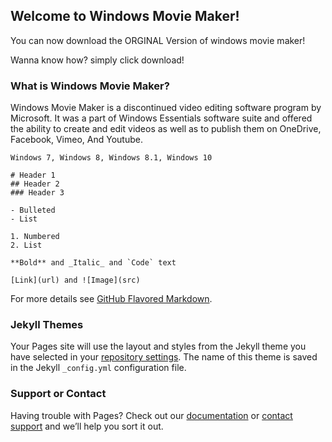 ## Welcome to Windows Movie Maker!

You can now download the ORGINAL Version of windows movie maker!

Wanna know how? simply click download!

### What is Windows Movie Maker?

Windows Movie Maker is a discontinued video editing software program by Microsoft. It was a part of Windows Essentials software suite and offered the ability to create and edit videos as well as to publish them on OneDrive, Facebook, Vimeo, And Youtube.

``` Operating systems.
Windows 7, Windows 8, Windows 8.1, Windows 10

# Header 1
## Header 2
### Header 3

- Bulleted
- List

1. Numbered
2. List

**Bold** and _Italic_ and `Code` text

[Link](url) and ![Image](src)
```

For more details see [GitHub Flavored Markdown](https://guides.github.com/features/mastering-markdown/).

### Jekyll Themes

Your Pages site will use the layout and styles from the Jekyll theme you have selected in your [repository settings](https://github.com/Tesbly/WindowsMovieMaker/settings/pages). The name of this theme is saved in the Jekyll `_config.yml` configuration file.

### Support or Contact

Having trouble with Pages? Check out our [documentation](https://docs.github.com/categories/github-pages-basics/) or [contact support](https://support.github.com/contact) and we’ll help you sort it out.
